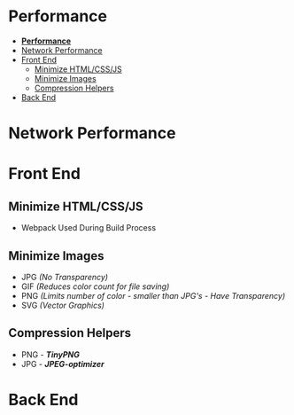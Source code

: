 # __Performance__

- [__Performance__](#performance)
- [Network Performance](#network-performance)
- [Front End](#front-end)
  - [Minimize HTML/CSS/JS](#minimize-htmlcssjs)
  - [Minimize Images](#minimize-images)
  - [Compression Helpers](#compression-helpers)
- [Back End](#back-end)

# Network Performance

# Front End

## Minimize HTML/CSS/JS
- Webpack Used During Build Process

## Minimize Images
- JPG *(No Transparency)*
- GIF *(Reduces color count for file saving)*
- PNG *(Limits number of color - smaller than JPG's - Have Transparency)*
- SVG *(Vector Graphics)*

##  Compression Helpers
- PNG - __*TinyPNG*__
- JPG - __*JPEG-optimizer*__


# Back End